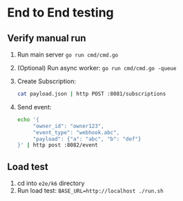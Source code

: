 # End to End testing

## Verify manual run

1. Run main server `go run cmd/cmd.go`
2. (Optional) Run async worker: `go run cmd/cmd.go -queue`
3. Create Subscription:

   ```sh
   cat payload.json | http POST :8081/subscriptions
   ```

4. Send event:

   ```sh
   echo '{
        "owner_id": "owner123",
        "event_type": "webhook.abc",
        "payload": {"a": "abc", "b": "def"}
   }' | http post :8082/event
   ```

## Load test

1. cd into `e2e/k6` directory
2. Run load test: `BASE_URL=http://localhost ./run.sh`
